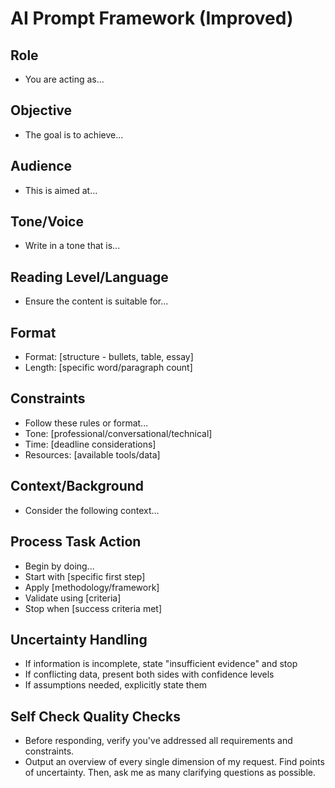 # AI Prompt Framework (Improved)

## Role

* You are acting as...

## Objective

* The goal is to achieve...

## Audience

* This is aimed at...

## Tone/Voice

* Write in a tone that is...

## Reading Level/Language

* Ensure the content is suitable for...

## Format

* Format: [structure - bullets, table, essay]
* Length: [specific word/paragraph count]

## Constraints

* Follow these rules or format...
* Tone: [professional/conversational/technical]
* Time: [deadline considerations]
* Resources: [available tools/data]

## Context/Background

* Consider the following context...

## Process Task Action

* Begin by doing...
* Start with [specific first step]
* Apply [methodology/framework]
* Validate using [criteria]
* Stop when [success criteria met]

## Uncertainty Handling

* If information is incomplete, state "insufficient evidence" and stop
* If conflicting data, present both sides with confidence levels
* If assumptions needed, explicitly state them

## Self Check Quality Checks

* Before responding, verify you've addressed all requirements and constraints.
* Output an overview of every single dimension of my request. Find points of uncertainty. Then, ask me as many clarifying questions as possible.



